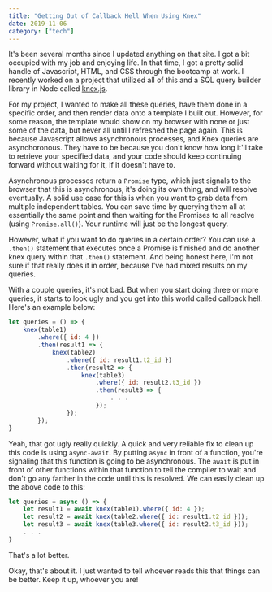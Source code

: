 ```yaml
---
title: "Getting Out of Callback Hell When Using Knex"
date: 2019-11-06
category: ["tech"]
---
```


It's been several months since I updated anything on that site. I got a bit occupied with my job and enjoying life. In that time, I got a pretty solid handle of Javascript, HTML, and CSS through the bootcamp at work. I recently worked on a project that utilized all of this and a SQL query builder library in Node called [knex.js](https://www.npmjs.com/package/knex). 

For my project, I wanted to make all these queries, have them done in a specific order, and then render data onto a template I built out. However, for some reason, the template would show on my browser with none or just some of the data, but never all until I refreshed the page again. This is because Javascript allows asynchronous processes, and Knex queries are asynchoronous. They have to be because you don't know how long it'll take to retrieve your specified data, and your code should keep continuing forward without waiting for it, if it doesn't have to. 

Asynchronous processes return a `Promise` type, which just signals to the browser that this is asynchronous, it's doing its own thing, and will resolve eventually. A solid use case for this is when you want to grab data from multiple independent tables. You can save time by querying them all at essentially the same point and then waiting for the Promises to all resolve (using `Promise.all()`). Your runtime will just be the longest query. 

However, what if you want to do queries in a certain order? You can use a `.then()` statement that executes once a Promise is finished and do another knex query within that `.then()` statement. And being honest here, I'm not sure if that really does it in order, because I've had mixed results on my queries. 

With a couple queries, it's not bad. But when you start doing three or more queries, it starts to look ugly and you get into this world called callback hell. Here's an example below:

```javascript
let queries = () => {
    knex(table1)
        .where({ id: 4 })
        .then(result1 => {
            knex(table2)
                .where({ id: result1.t2_id })
                .then(result2 => {
                    knex(table3)
                        .where({ id: result2.t3_id })
                        .then(result3 => {
                            . . .
                        });
                });
        });
}
```

Yeah, that got ugly really quickly. A quick and very reliable fix to clean up this code is using `async-await`. By putting `async` in front of a function, you're signaling that this function is going to be asynchronous. The `await` is put in front of other functions within that function to tell the compiler to wait and don't go any farther in the code until this is resolved. We can easily clean up the above code to this:

```javascript
let queries = async () => {
    let result1 = await knex(table1).where({ id: 4 });
    let result2 = await knex(table2.where({ id: result1.t2_id }));
    let result3 = await knex(table3.where({ id: result2.t3_id }));
    . . .
}
```

That's a lot better.

Okay, that's about it. I just wanted to tell whoever reads this that things can be better. Keep it up, whoever you are!